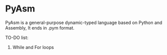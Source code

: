 # PyAsm

PyAsm is a general-purpose dynamic-typed language based on Python and Assembly, It ends in .pym format.

TO-DO list:
1. While and For loops
